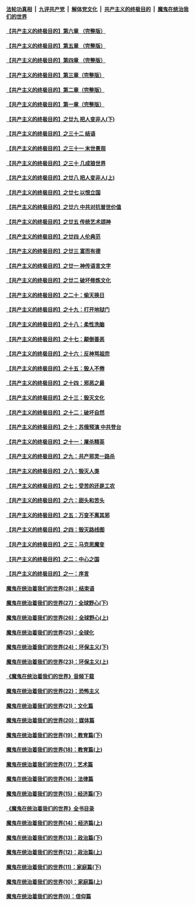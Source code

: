 ####  [法轮功真相](../../../../basic/blob/master/README.md?t=05242201) &nbsp;|&nbsp; [九评共产党](../../../../9ping.md/blob/master/README.md?t=05242201) &nbsp;|&nbsp; [解体党文化](../../../../jtdwh.md/blob/master/README.md?t=05242201)  &nbsp;|&nbsp; [共产主义的终极目的](../../../../gczydzjmd.md/blob/master/README.md?t=05242201) &nbsp;|&nbsp; [魔鬼在统治我们的世界](../../../../mgztzwmdsj.md/blob/master/README.md?t=05242201) 

#### [【共产主义的终极目的】第六章 （完整版）](../pages/nsc422/n11428913.md?t=05242201) 

#### [【共产主义的终极目的】第五章 （完整版）](../pages/nsc422/n11428912.md?t=05242201) 

#### [【共产主义的终极目的】第四章 （完整版）](../pages/nsc422/n11428907.md?t=05242201) 

#### [【共产主义的终极目的】第三章（完整版）](../pages/nsc422/n11428848.md?t=05242201) 

#### [【共产主义的终极目的】第二章（完整版）](../pages/nsc422/n11428831.md?t=05242201) 

#### [【共产主义的终极目的】第一章（完整版）](../pages/nsc422/n11417651.md?t=05242201) 

#### [【共产主义的终极目的】之廿九 把人变非人(下)](../pages/nsc422/n11344140.md?t=05242201) 

#### [【共产主义的终极目的】之三十二 结语](../pages/nsc422/n11360535.md?t=05242201) 

#### [【共产主义的终极目的】之三十一 末世景观](../pages/nsc422/n11351129.md?t=05242201) 

#### [【共产主义的终极目的】之三十 几成狼世界](../pages/nsc422/n11348280.md?t=05242201) 

#### [【共产主义的终极目的】之廿八 把人变非人(上)](../pages/nsc422/n11340492.md?t=05242201) 

#### [【共产主义的终极目的】之廿七 以恨立国](../pages/nsc422/n11336944.md?t=05242201) 

#### [【共产主义的终极目的】之廿六 中共对抗普世价值](../pages/nsc422/n11324785.md?t=05242201) 

#### [【共产主义的终极目的】之廿五 传统艺术颂神](../pages/nsc422/n11296396.md?t=05242201) 

#### [【共产主义的终极目的】之廿四 人伦典范](../pages/nsc422/n11296397.md?t=05242201) 

#### [【共产主义的终极目的】之廿三 富而有德](../pages/nsc422/n11283598.md?t=05242201) 

#### [【共产主义的终极目的】之廿一 神传语言文字](../pages/nsc422/n11263265.md?t=05242201) 

#### [【共产主义的终极目的】之廿二 破坏修炼文化](../pages/nsc422/n11245728.md?t=05242201) 

#### [【共产主义的终极目的】之二十：偷天换日](../pages/nsc422/n11238846.md?t=05242201) 

#### [【共产主义的终极目的】之十九：打开地狱门](../pages/nsc422/n11206376.md?t=05242201) 

#### [【共产主义的终极目的】之十八：柔性洗脑](../pages/nsc422/n11199994.md?t=05242201) 

#### [【共产主义的终极目的】之十七：颠倒善恶](../pages/nsc422/n11179782.md?t=05242201) 

#### [【共产主义的终极目的】之十六：反神骂祖宗](../pages/nsc422/n11166798.md?t=05242201) 

#### [【共产主义的终极目的】之十五：毁人不倦](../pages/nsc422/n11166792.md?t=05242201) 

#### [【共产主义的终极目的】之十四：邪恶之最](../pages/nsc422/n11150249.md?t=05242201) 

#### [【共产主义的终极目的】之十三：毁灭文化](../pages/nsc422/n11135227.md?t=05242201) 

#### [【共产主义的终极目的】之十二：破坏自然](../pages/nsc422/n11135214.md?t=05242201) 

#### [【共产主义的终极目的】之十：苏俄预演 中共登台](../pages/nsc422/n11118424.md?t=05242201) 

#### [【共产主义的终极目的】之十一：屠杀精英](../pages/nsc422/n11118442.md?t=05242201) 

#### [【共产主义的终极目的】之九：共产邪灵一路杀](../pages/nsc422/n11114139.md?t=05242201) 

#### [【共产主义的终极目的】之八：毁灭人类](../pages/nsc422/n11108503.md?t=05242201) 

#### [【共产主义的终极目的】之七：受苦的还是工农](../pages/nsc422/n11101809.md?t=05242201) 

#### [【共产主义的终极目的】之六：甜头和苦头](../pages/nsc422/n11096971.md?t=05242201) 

#### [【共产主义的终极目的】之五：万变不离其邪](../pages/nsc422/n11091285.md?t=05242201) 

#### [【共产主义的终极目的】之四：毁灭路线图](../pages/nsc422/n11086284.md?t=05242201) 

#### [【共产主义的终极目的】之三：马克思魔变](../pages/nsc422/n11061941.md?t=05242201) 

#### [【共产主义的终极目的】之二：中心之国](../pages/nsc422/n11047728.md?t=05242201) 

#### [【共产主义的终极目的】之一：序言](../pages/nsc422/n11086077.md?t=05242201) 

#### [魔鬼在统治着我们的世界(28)：结束语](../pages/nsc422/n10936246.md?t=05242201) 

#### [魔鬼在统治着我们的世界(27)：全球野心(下)](../pages/nsc422/n10928319.md?t=05242201) 

#### [魔鬼在统治着我们的世界(26)：全球野心(上)](../pages/nsc422/n10900318.md?t=05242201) 

#### [魔鬼在统治着我们的世界(25)：全球化](../pages/nsc422/n10788205.md?t=05242201) 

#### [魔鬼在统治着我们的世界(24)：环保主义(下)](../pages/nsc422/n10695307.md?t=05242201) 

#### [魔鬼在统治着我们的世界(23)：环保主义(上)](../pages/nsc422/n10688613.md?t=05242201) 

#### [《魔鬼在统治着我们的世界》音频下载](../pages/nsc422/n10635553.md?t=05242201) 

#### [魔鬼在统治着我们的世界(22)：恐怖主义](../pages/nsc422/n10614727.md?t=05242201) 

#### [魔鬼在统治着我们的世界(21)：文化篇](../pages/nsc422/n10597706.md?t=05242201) 

#### [魔鬼在统治着我们的世界(20)：媒体篇](../pages/nsc422/n10586579.md?t=05242201) 

#### [魔鬼在统治着我们的世界(19)：教育篇(下)](../pages/nsc422/n10564808.md?t=05242201) 

#### [魔鬼在统治着我们的世界(18)：教育篇(上)](../pages/nsc422/n10526970.md?t=05242201) 

#### [魔鬼在统治着我们的世界(17)：艺术篇](../pages/nsc422/n10499093.md?t=05242201) 

#### [魔鬼在统治着我们的世界(16)：法律篇](../pages/nsc422/n10485969.md?t=05242201) 

#### [魔鬼在统治着我们的世界(15)：经济篇(下)](../pages/nsc422/n10469975.md?t=05242201) 

#### [《魔鬼在统治着我们的世界》全书目录](../pages/nsc422/n10464261.md?t=05242201) 

#### [魔鬼在统治着我们的世界(14)：经济篇(上)](../pages/nsc422/n10457370.md?t=05242201) 

#### [魔鬼在统治着我们的世界(13)：政治篇(下)](../pages/nsc422/n10448270.md?t=05242201) 

#### [魔鬼在统治着我们的世界(12)：政治篇(上)](../pages/nsc422/n10444576.md?t=05242201) 

#### [魔鬼在统治着我们的世界(11)：家庭篇(下)](../pages/nsc422/n10440961.md?t=05242201) 

#### [魔鬼在统治着我们的世界(10)：家庭篇(上)](../pages/nsc422/n10435448.md?t=05242201) 

#### [魔鬼在统治着我们的世界(9)：信仰篇](../pages/nsc422/n10432159.md?t=05242201) 

